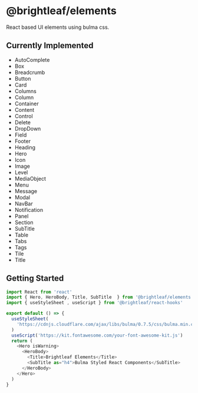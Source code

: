 # @brightleaf/elements

React based UI elements using bulma css.

## Currently Implemented

* AutoComplete
* Box
* Breadcrumb
* Button
* Card
* Columns
* Column
* Container
* Content
* Control
* Delete
* DropDown
* Field
* Footer
* Heading
* Hero
* Icon
* Image
* Level
* MediaObject
* Menu
* Message
* Modal
* NavBar
* Notification
* Panel
* Section
* SubTitle
* Table
* Tabs
* Tags
* Tile
* Title

## Getting Started

```javascript
import React from 'react'
import { Hero, HeroBody, Title, SubTitle  } from '@brightleaf/elements'
import { useStyleSheet , useScript } from '@brightleaf/react-hooks'

export default () => {
  useStyleSheet(
    'https://cdnjs.cloudflare.com/ajax/libs/bulma/0.7.5/css/bulma.min.css'
  )
  useScript('https://kit.fontawesome.com/your-font-awesome-kit.js')
  return (
    <Hero isWarning>
      <HeroBody>
        <Title>Brightleaf Elements</Title>
        <SubTitle as="h4">Bulma Styled React Components</SubTitle>
      </HeroBody>
    </Hero>
  )
}
```